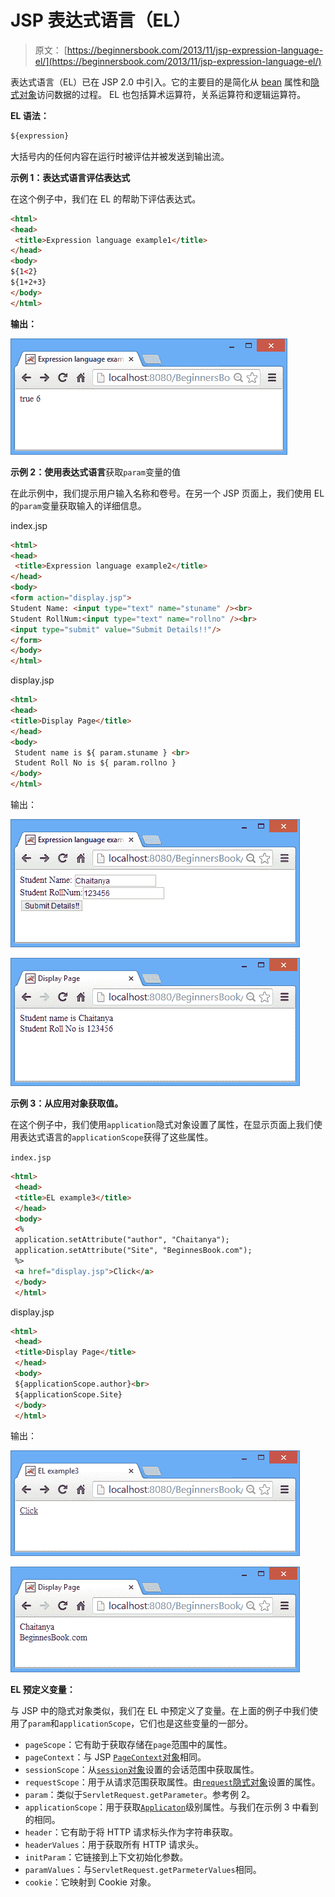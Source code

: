 # JSP 表达式语言（EL）

> 原文： [https://beginnersbook.com/2013/11/jsp-expression-language-el/](https://beginnersbook.com/2013/11/jsp-expression-language-el/)

表达式语言（EL）已在 JSP 2.0 中引入。它的主要目的是简化从 [bean](https://beginnersbook.com/2013/11/jsp-usebean-setproperty-getproperty-action-tags/) 属性和[隐式对象](https://beginnersbook.com/2013/11/jsp-implicit-objects/ "Implicit objects")访问数据的过程。 EL 也包括算术运算符，关系运算符和逻辑运算符。

**EL 语法：**

```html
${expression}
```

大括号内的任何内容在运行时被评估并被发送到输出流。

**示例 1：表达式语言评估表达式**

在这个例子中，我们在 EL 的帮助下评估表达式。

```html
<html> 
<head>
 <title>Expression language example1</title>
</head>
<body> 
${1<2}
${1+2+3}
</body> 
</html>
```

**输出：**

![EL-example1](img/9c9ccd5a38aff4425433926d29b4970c.jpg)

**示例 2：使用表达式语言**获取`param`变量的值

在此示例中，我们提示用户输入名称和卷号。在另一个 JSP 页面上，我们使用 EL 的`param`变量获取输入的详细信息。

index.jsp

```html
<html> 
<head>
 <title>Expression language example2</title>
</head>
<body> 
<form action="display.jsp"> 
Student Name: <input type="text" name="stuname" /><br>
Student RollNum:<input type="text" name="rollno" /><br>
<input type="submit" value="Submit Details!!"/> 
</form> 
</body> 
</html>
```

display.jsp

```html
<html>
<head>
<title>Display Page</title>
</head>
<body>
 Student name is ${ param.stuname } <br>
 Student Roll No is ${ param.rollno }
</body>
</html>
```

输出：

![EL-example2](img/a8a76a273da3e76e646bec2f1e5b5800.jpg)

![Expression-lang-example2](img/1cd2ab3cd1a8b84c3cc207b5d767772d.jpg)

**示例 3：从应用对象获取值。**

在这个例子中，我们使用`application`隐式对象设置了属性，在显示页面上我们使用表达式语言的`applicationScope`获得了这些属性。

`index.jsp`

```html
<html>
 <head>
 <title>EL example3</title>
 </head>
 <body>
 <%
 application.setAttribute("author", "Chaitanya");
 application.setAttribute("Site", "BeginnesBook.com");
 %>
 <a href="display.jsp">Click</a>
 </body>
 </html>
```

display.jsp

```html
<html>
 <head>
 <title>Display Page</title>
 </head>
 <body>
 ${applicationScope.author}<br>
 ${applicationScope.Site}
 </body>
 </html>
```

输出：

![Expression-lang-example3](img/623e07a80b3eede04471dbcf846dadb8.jpg)

![EL-example3](img/24aecd33192f868d4ea1e42c36d15b7f.jpg)

**EL 预定义变量：**

与 JSP 中的隐式对象类似，我们在 EL 中预定义了变量。在上面的例子中我们使用了`param`和`applicationScope`，它们也是这些变量的一部分。

+   `pageScope`：它有助于获取存储在`page`范围中的属性。
+   `pageContext`：与 JSP [`PageContext`对象](https://beginnersbook.com/2013/11/jsp-implicit-object-pagecontext-with-examples/)相同。
+   `sessionScope`：从[`session`对象](https://beginnersbook.com/2013/11/jsp-implicit-object-session-with-examples/)设置的会话范围中获取属性。
+   `requestScope`：用于从请求范围获取属性。由[`request`隐式对象](https://beginnersbook.com/2013/11/jsp-implicit-object-request-with-examples/)设置的属性。
+   `param`：类似于`ServletRequest.getParameter`。参考例 2。
+   `applicationScope`：用于获取[`Applicaton`](https://beginnersbook.com/2013/11/jsp-implicit-object-application-with-examples/)级别属性。与我们在示例 3 中看到的相同。
+   `header`：它有助于将 HTTP 请求标头作为字符串获取。
+   `headerValues`：用于获取所有 HTTP 请求头。
+   `initParam`：它链接到上下文初始化参数。
+   `paramValues`：与`ServletRequest.getParmeterValues`相同。
+   `cookie`：它映射到 Cookie 对象。